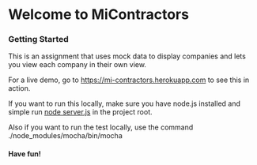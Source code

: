 <h1>Welcome to MiContractors</h1>
<h3>Getting Started</h3>
<p>This is an assignment that uses mock data to display companies and lets you view each company in their own view.</p>
<p>For a live demo, go to <a href="https://mi-contractors.herokuapp.com">https://mi-contractors.herokuapp.com</a> to see this in action. </p>
<p>If you want to run this locally, make sure you have node.js installed and simple run <u>node server.js</u> in the project root.</p>
<p>Also if you want to run the test locally, use the command ./node_modules/mocha/bin/mocha </p>
<h4>Have fun!</h4>
